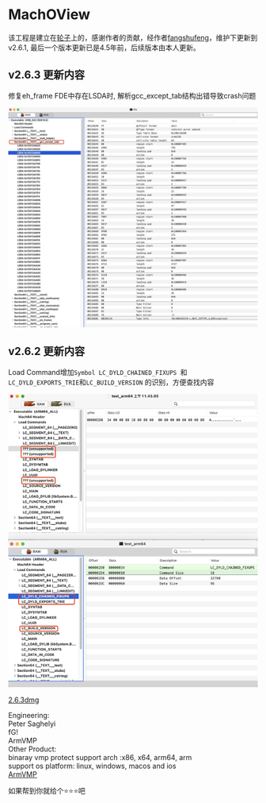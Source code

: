 # MachOView 

该工程是建立在[轮子](https://github.com/gdbinit/MachOView)上的，感谢作者的贡献，经作者[fangshufeng](https://github.com/fangshufeng/MachOView.git)，维护下更新到v2.6.1, 最后一个版本更新已是4.5年前，后续版本由本人更新。

## v2.6.3 更新内容

修复eh_frame FDE中存在LSDA时, 解析gcc_except_tab结构出错导致crash问题


![](./mdimg/1686823009830.png)

## v2.6.2 更新内容

Load Command增加`Symbol LC_DYLD_CHAINED_FIXUPS `和`LC_DYLD_EXPORTS_TRIE`和`LC_BUILD_VERSION` 的识别，方便查找内容


![](./mdimg/1686629672946.png)

[2.6.3dmg](https://github.com/ajisky/MachOView/blob/Branch_support_new_loadcommand/releases/tag/2.6.3.dmg)

Engineering:  
	Peter Saghelyi  
	fG!  
	ArmVMP  
Other Product:  
	binaray vmp protect support arch :x86, x64, arm64, arm  
	support os platform: linux, windows, macos and ios  
	[ArmVMP](https://www.armvmp.com)  

如果帮到你就给个⭐️⭐️⭐️吧
